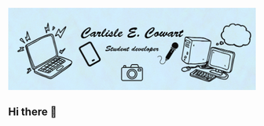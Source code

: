 ![decrotave banner image](getHub.png)

## Hi there 👋

<!--
**CarlisleCowart/CarlisleCowart** is a ✨ _special_ ✨ repository because its `README.md` (this file) appears on your GitHub profile.

Here are some ideas to get you started:

-💼 Carlisle Cowart | Student Developer
-👨‍💻 Passionate about building clean, efficient code
-🌱 Always ready to learn
-🎓Technical skills: HTML,CSS,JavaScript
-->
